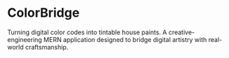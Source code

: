 # ColorBridge
Turning digital color codes into tintable house paints. A creative-engineering MERN application designed to bridge digital artistry with real-world craftsmanship.

